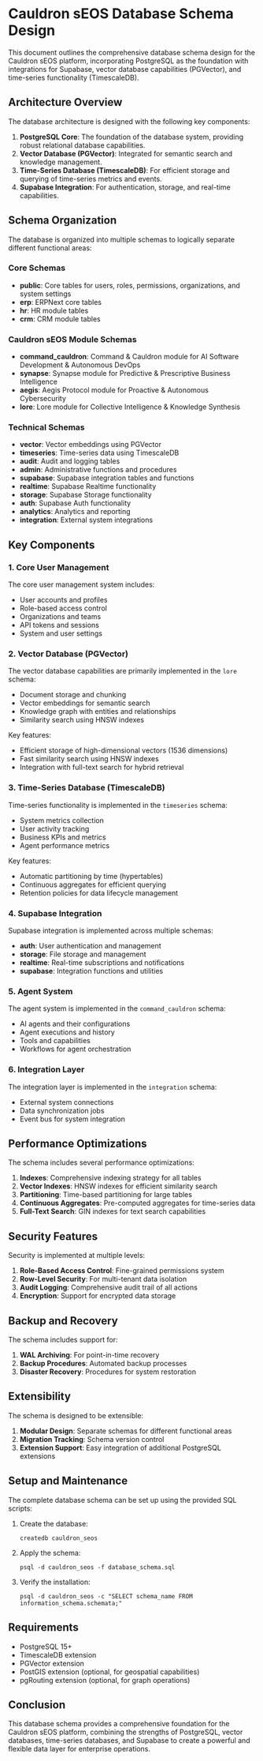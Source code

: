 # Cauldron sEOS Database Schema Design

This document outlines the comprehensive database schema design for the Cauldron sEOS platform, incorporating PostgreSQL as the foundation with integrations for Supabase, vector database capabilities (PGVector), and time-series functionality (TimescaleDB).

## Architecture Overview

The database architecture is designed with the following key components:

1. **PostgreSQL Core**: The foundation of the database system, providing robust relational database capabilities.
2. **Vector Database (PGVector)**: Integrated for semantic search and knowledge management.
3. **Time-Series Database (TimescaleDB)**: For efficient storage and querying of time-series metrics and events.
4. **Supabase Integration**: For authentication, storage, and real-time capabilities.

## Schema Organization

The database is organized into multiple schemas to logically separate different functional areas:

### Core Schemas

- **public**: Core tables for users, roles, permissions, organizations, and system settings
- **erp**: ERPNext core tables
- **hr**: HR module tables
- **crm**: CRM module tables

### Cauldron sEOS Module Schemas

- **command_cauldron**: Command & Cauldron module for AI Software Development & Autonomous DevOps
- **synapse**: Synapse module for Predictive & Prescriptive Business Intelligence
- **aegis**: Aegis Protocol module for Proactive & Autonomous Cybersecurity
- **lore**: Lore module for Collective Intelligence & Knowledge Synthesis

### Technical Schemas

- **vector**: Vector embeddings using PGVector
- **timeseries**: Time-series data using TimescaleDB
- **audit**: Audit and logging tables
- **admin**: Administrative functions and procedures
- **supabase**: Supabase integration tables and functions
- **realtime**: Supabase Realtime functionality
- **storage**: Supabase Storage functionality
- **auth**: Supabase Auth functionality
- **analytics**: Analytics and reporting
- **integration**: External system integrations

## Key Components

### 1. Core User Management

The core user management system includes:

- User accounts and profiles
- Role-based access control
- Organizations and teams
- API tokens and sessions
- System and user settings

### 2. Vector Database (PGVector)

The vector database capabilities are primarily implemented in the `lore` schema:

- Document storage and chunking
- Vector embeddings for semantic search
- Knowledge graph with entities and relationships
- Similarity search using HNSW indexes

Key features:
- Efficient storage of high-dimensional vectors (1536 dimensions)
- Fast similarity search using HNSW indexes
- Integration with full-text search for hybrid retrieval

### 3. Time-Series Database (TimescaleDB)

Time-series functionality is implemented in the `timeseries` schema:

- System metrics collection
- User activity tracking
- Business KPIs and metrics
- Agent performance metrics

Key features:
- Automatic partitioning by time (hypertables)
- Continuous aggregates for efficient querying
- Retention policies for data lifecycle management

### 4. Supabase Integration

Supabase integration is implemented across multiple schemas:

- **auth**: User authentication and management
- **storage**: File storage and management
- **realtime**: Real-time subscriptions and notifications
- **supabase**: Integration functions and utilities

### 5. Agent System

The agent system is implemented in the `command_cauldron` schema:

- AI agents and their configurations
- Agent executions and history
- Tools and capabilities
- Workflows for agent orchestration

### 6. Integration Layer

The integration layer is implemented in the `integration` schema:

- External system connections
- Data synchronization jobs
- Event bus for system integration

## Performance Optimizations

The schema includes several performance optimizations:

1. **Indexes**: Comprehensive indexing strategy for all tables
2. **Vector Indexes**: HNSW indexes for efficient similarity search
3. **Partitioning**: Time-based partitioning for large tables
4. **Continuous Aggregates**: Pre-computed aggregates for time-series data
5. **Full-Text Search**: GIN indexes for text search capabilities

## Security Features

Security is implemented at multiple levels:

1. **Role-Based Access Control**: Fine-grained permissions system
2. **Row-Level Security**: For multi-tenant data isolation
3. **Audit Logging**: Comprehensive audit trail of all actions
4. **Encryption**: Support for encrypted data storage

## Backup and Recovery

The schema includes support for:

1. **WAL Archiving**: For point-in-time recovery
2. **Backup Procedures**: Automated backup processes
3. **Disaster Recovery**: Procedures for system restoration

## Extensibility

The schema is designed to be extensible:

1. **Modular Design**: Separate schemas for different functional areas
2. **Migration Tracking**: Schema version control
3. **Extension Support**: Easy integration of additional PostgreSQL extensions

## Setup and Maintenance

The complete database schema can be set up using the provided SQL scripts:

1. Create the database:
   ```
   createdb cauldron_seos
   ```

2. Apply the schema:
   ```
   psql -d cauldron_seos -f database_schema.sql
   ```

3. Verify the installation:
   ```
   psql -d cauldron_seos -c "SELECT schema_name FROM information_schema.schemata;"
   ```

## Requirements

- PostgreSQL 15+
- TimescaleDB extension
- PGVector extension
- PostGIS extension (optional, for geospatial capabilities)
- pgRouting extension (optional, for graph operations)

## Conclusion

This database schema provides a comprehensive foundation for the Cauldron sEOS platform, combining the strengths of PostgreSQL, vector databases, time-series databases, and Supabase to create a powerful and flexible data layer for enterprise operations.